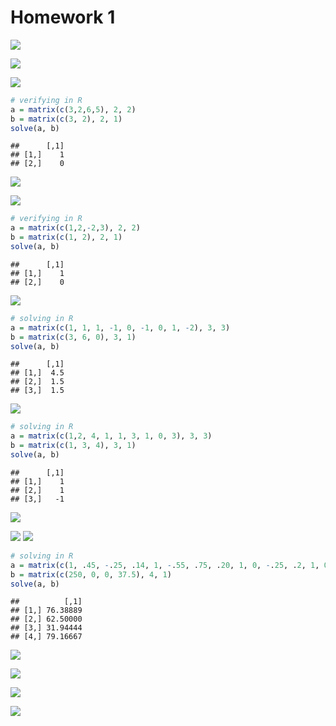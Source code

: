 # Homework 1
![](https://raw.githubusercontent.com/juliaawu/mis381n-stochastic-control-and-optimization/master/hw1/hw1_header.PNG)
  
![](https://raw.githubusercontent.com/juliaawu/mis381n-stochastic-control-and-optimization/master/hw1/hw1_q1.1.PNG)
  
![](https://raw.githubusercontent.com/juliaawu/mis381n-stochastic-control-and-optimization/master/hw1/hw1_a1.1.PNG)

```r
# verifying in R
a = matrix(c(3,2,6,5), 2, 2)
b = matrix(c(3, 2), 2, 1)
solve(a, b)
```

```
##      [,1]
## [1,]    1
## [2,]    0
```
  
![](https://raw.githubusercontent.com/juliaawu/mis381n-stochastic-control-and-optimization/master/hw1/hw1_q1.2.PNG)
  
![](https://raw.githubusercontent.com/juliaawu/mis381n-stochastic-control-and-optimization/master/hw1/hw1_a1.2.PNG)

```r
# verifying in R
a = matrix(c(1,2,-2,3), 2, 2)
b = matrix(c(1, 2), 2, 1)
solve(a, b)
```

```
##      [,1]
## [1,]    1
## [2,]    0
```
  
![](https://raw.githubusercontent.com/juliaawu/mis381n-stochastic-control-and-optimization/master/hw1/hw1_q2.1.PNG)

```r
# solving in R
a = matrix(c(1, 1, 1, -1, 0, -1, 0, 1, -2), 3, 3)
b = matrix(c(3, 6, 0), 3, 1)
solve(a, b)
```

```
##      [,1]
## [1,]  4.5
## [2,]  1.5
## [3,]  1.5
```
  
![](https://raw.githubusercontent.com/juliaawu/mis381n-stochastic-control-and-optimization/master/hw1/hw1_q2.2.PNG)

```r
# solving in R
a = matrix(c(1,2, 4, 1, 1, 3, 1, 0, 3), 3, 3)
b = matrix(c(1, 3, 4), 3, 1)
solve(a, b)
```

```
##      [,1]
## [1,]    1
## [2,]    1
## [3,]   -1
```
  
![](https://raw.githubusercontent.com/juliaawu/mis381n-stochastic-control-and-optimization/master/hw1/hw1_q3.PNG)
  
![](https://raw.githubusercontent.com/juliaawu/mis381n-stochastic-control-and-optimization/master/hw1/hw1_a3.1.PNG)
![](https://raw.githubusercontent.com/juliaawu/mis381n-stochastic-control-and-optimization/master/hw1/hw1_a3.2.PNG)

```r
# solving in R
a = matrix(c(1, .45, -.25, .14, 1, -.55, .75, .20, 1, 0, -.25, .2, 1, 0, -.25, .1), 4, 4)
b = matrix(c(250, 0, 0, 37.5), 4, 1)
solve(a, b)
```

```
##          [,1]
## [1,] 76.38889
## [2,] 62.50000
## [3,] 31.94444
## [4,] 79.16667
```
  
![](https://raw.githubusercontent.com/juliaawu/mis381n-stochastic-control-and-optimization/master/hw1/hw1_q4.PNG)
  
![](https://raw.githubusercontent.com/juliaawu/mis381n-stochastic-control-and-optimization/master/hw1/hw1_a4.PNG)
  
![](https://raw.githubusercontent.com/juliaawu/mis381n-stochastic-control-and-optimization/master/hw1/hw1_q5.PNG)
  
![](https://raw.githubusercontent.com/juliaawu/mis381n-stochastic-control-and-optimization/master/hw1/hw1_a5.PNG)
